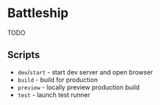 # Battleship

TODO

## Scripts

- `dev`/`start` - start dev server and open browser
- `build` - build for production
- `preview` - locally preview production build
- `test` - launch test runner
